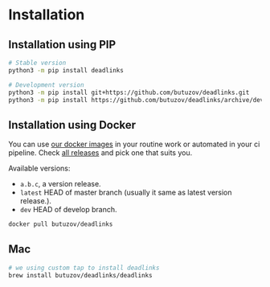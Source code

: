 # Installation


## Installation using PIP


``` bash
# Stable version
python3 -m pip install deadlinks

# Development version
python3 -m pip install git+https://github.com/butuzov/deadlinks.git
python3 -m pip install https://github.com/butuzov/deadlinks/archive/develop.zip
```

## Installation using Docker

You can use [our docker images](https://hub.docker.com/repository/docker/butuzov/deadlinks) in your routine work or automated in your ci pipeline. Check [all releases](https://hub.docker.com/repository/registry-1.docker.io/butuzov/deadlinks/tags?page=1) and pick one that suits you.

Available versions:
* `a.b.c`, a version release.
* `latest` HEAD of master branch (usually it same as latest version release.).
* `dev` HEAD of develop branch.

```bash
docker pull butuzov/deadlinks
```

## Mac

```bash
# we using custom tap to install deadlinks
brew install butuzov/deadlinks/deadlinks
```

